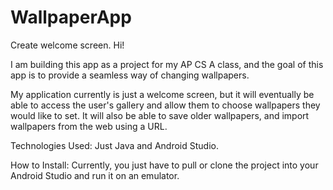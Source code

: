 # WallpaperApp
Create welcome screen.
Hi!

I am building this app as a project for my AP CS A class, and the goal of this app is to provide a seamless way of changing wallpapers.

My application currently is just a welcome screen, but it will eventually be able to access the user's gallery and allow them to choose wallpapers they would like to set.
It will also be able to save older wallpapers, and import wallpapers from the web using a URL.

Technologies Used:
Just Java and Android Studio.

How to Install:
Currently, you just have to pull or clone the project into your Android Studio and run it on an emulator.

